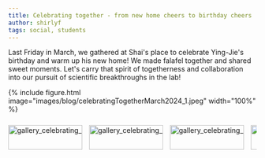 ```yaml
---
title: Celebrating together - from new home cheers to birthday cheers
author: shirlyf
tags: social, students
---
```


Last Friday in March, we gathered at Shai's place to celebrate Ying-Jie's birthday and warm up his new home! We made falafel together and shared sweet moments. Let's carry that spirit of togetherness and collaboration into our pursuit of scientific breakthroughs in the lab!

{%
  include figure.html
  image="images/blog/celebratingTogetherMarch2024_1.jpeg"
  width="100%"
%}

<div class="scrollable-gallery">
    <div class="thumbnails">
        
<!-- Repeat this block for each image in the set -->

<a href="https://ecomplab.com/images/blog/celebratingTogetherMarch2024_1.jpeg" data-lightbox="gallery_celebrating_March2024" data-title="Celebrating_March2024 - 1">
        <img src="https://ecomplab.com/images/blog/celebratingTogetherMarch2024_1.jpeg" alt="gallery_celebrating_March2024" style="width:100%;max-width:150px">
</a>
<a href="https://ecomplab.com/images/blog/celebratingTogetherMarch2024_2.jpeg" data-lightbox="gallery_celebrating_March2024" data-title="Celebrating_March2024 - 2">
        <img src="https://ecomplab.com/images/blog/celebratingTogetherMarch2024_2.jpeg" alt="gallery_celebrating_March2024" style="width:100%;max-width:150px">
</a>
<a href="https://ecomplab.com/images/blog/celebratingTogetherMarch2024_3.jpeg" data-lightbox="gallery_celebrating_March2024" data-title="Celebrating_March2024 - 3">
        <img src="https://ecomplab.com/images/blog/celebratingTogetherMarch2024_3.jpeg" alt="gallery_celebrating_March2024" style="width:100%;max-width:150px">
</a>
<a href="https://ecomplab.com/images/blog/celebratingTogetherMarch2024_4.jpeg" data-lightbox="gallery_celebrating_March2024" data-title="Celebrating_March2024 - 4">
        <img src="https://ecomplab.com/images/blog/celebratingTogetherMarch2024_4.jpeg" alt="gallery_celebrating_March2024" style="width:100%;max-width:150px">
</a>
<a href="https://ecomplab.com/images/blog/celebratingTogetherMarch2024_5.jpeg" data-lightbox="gallery_celebrating_March2024" data-title="Celebrating_March2024 - 5">
        <img src="https://ecomplab.com/images/blog/celebratingTogetherMarch2024_5.jpeg" alt="gallery_celebrating_March2024" style="width:100%;max-width:150px">
</a>
<a href="https://ecomplab.com/images/blog/celebratingTogetherMarch2024_6.jpeg" data-lightbox="gallery_celebrating_March2024" data-title="Celebrating_March2024 - 6">
        <img src="https://ecomplab.com/images/blog/celebratingTogetherMarch2024_6.jpeg" alt="gallery_celebrating_March2024" style="width:100%;max-width:150px">
</a>
    </div>
</div>


<!-- Lightbox2 JS and CSS -->
<link href="https://cdnjs.cloudflare.com/ajax/libs/lightbox2/2.11.3/css/lightbox.min.css" rel="stylesheet">
<script src="https://cdnjs.cloudflare.com/ajax/libs/lightbox2/2.11.3/js/lightbox-plus-jquery.min.js"></script>



<!-- Additional CSS for Scrollable Gallery -->
<style>
    .scrollable-gallery {
        overflow-x: auto;
        white-space: nowrap;
        padding: 10px 0;
    }

    .thumbnails a {
        display: inline-block;
        margin-right: 10px;
    }

    .thumbnails img {
        width: 50px;
        height: 50px; /* Adjust the height as needed */
        vertical-align: middle;
    }
</style>

